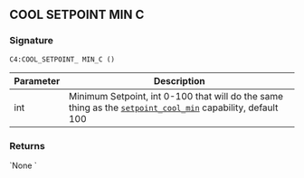 ## COOL SETPOINT MIN C


### Signature

`C4:COOL_SETPOINT_ MIN_C ()`


| Parameter | Description |
| --- | --- |
| int | Minimum Setpoint, int 0-100 that will do the same thing as the [`setpoint_cool_min`][1] capability, default 100 |


### Returns

\`None
\`

[1]:	https://control4.github.io/docs-driverworks-proxyprotocol/#thermostat-capabilities